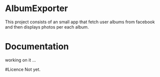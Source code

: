# AlbumExporter
This project consists of an small app that fetch user albums from facebook and then displays photos per each album.

# Documentation
working on it ...

#Licence 
Not yet.
